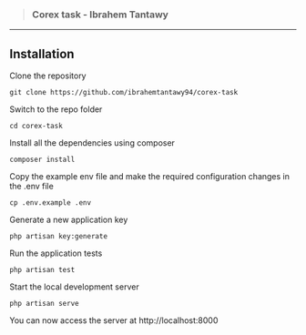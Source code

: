 > ### Corex task - Ibrahem Tantawy

----------

## Installation

Clone the repository

    git clone https://github.com/ibrahemtantawy94/corex-task

Switch to the repo folder

    cd corex-task

Install all the dependencies using composer

    composer install

Copy the example env file and make the required configuration changes in the .env file

    cp .env.example .env

Generate a new application key

    php artisan key:generate

Run the application tests

    php artisan test

Start the local development server

    php artisan serve

You can now access the server at http://localhost:8000